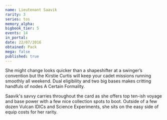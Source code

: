 ```yaml
---
name: Lieutenant Saavik
rarity: 3
series: tos
memory_alpha:
bigbook_tier: 5
events: 14
in_portal:
date: 22/07/2016
obtained: Pack
mega: false
published: true
---
```


She might change looks quicker than a shapeshifter at a swinger’s convention but the Kirstie Curtis will keep your cadet missions running smoothly all weekend. Dual eligibility and two big bases makes critting handfuls of nodes A Certain Formality.

Saavik's savvy carries throughout the card as she offers top ten-ish voyage and base power with a few nice collection spots to boot. Outside of a few dozen Vulcan IDICs and Science Experiments, she sits on the easy side of equip costs for her rarity.
